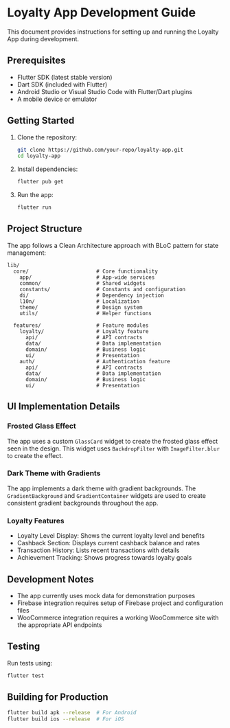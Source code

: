 # Loyalty App Development Guide

This document provides instructions for setting up and running the Loyalty App during development.

## Prerequisites

- Flutter SDK (latest stable version)
- Dart SDK (included with Flutter)
- Android Studio or Visual Studio Code with Flutter/Dart plugins
- A mobile device or emulator

## Getting Started

1. Clone the repository:
   ```bash
   git clone https://github.com/your-repo/loyalty-app.git
   cd loyalty-app
   ```

2. Install dependencies:
   ```bash
   flutter pub get
   ```

3. Run the app:
   ```bash
   flutter run
   ```

## Project Structure

The app follows a Clean Architecture approach with BLoC pattern for state management:

```
lib/
  core/                      # Core functionality
    app/                     # App-wide services
    common/                  # Shared widgets
    constants/               # Constants and configuration
    di/                      # Dependency injection
    l10n/                    # Localization
    theme/                   # Design system
    utils/                   # Helper functions
  
  features/                  # Feature modules
    loyalty/                 # Loyalty feature
      api/                   # API contracts
      data/                  # Data implementation
      domain/                # Business logic
      ui/                    # Presentation
    auth/                    # Authentication feature
      api/                   # API contracts
      data/                  # Data implementation
      domain/                # Business logic
      ui/                    # Presentation
```

## UI Implementation Details

### Frosted Glass Effect

The app uses a custom `GlassCard` widget to create the frosted glass effect seen in the design. This widget uses `BackdropFilter` with `ImageFilter.blur` to create the effect.

### Dark Theme with Gradients

The app implements a dark theme with gradient backgrounds. The `GradientBackground` and `GradientContainer` widgets are used to create consistent gradient backgrounds throughout the app.

### Loyalty Features

- Loyalty Level Display: Shows the current loyalty level and benefits
- Cashback Section: Displays current cashback balance and rates
- Transaction History: Lists recent transactions with details
- Achievement Tracking: Shows progress towards loyalty goals

## Development Notes

- The app currently uses mock data for demonstration purposes
- Firebase integration requires setup of Firebase project and configuration files
- WooCommerce integration requires a working WooCommerce site with the appropriate API endpoints

## Testing

Run tests using:
```bash
flutter test
```

## Building for Production

```bash
flutter build apk --release  # For Android
flutter build ios --release  # For iOS
``` 